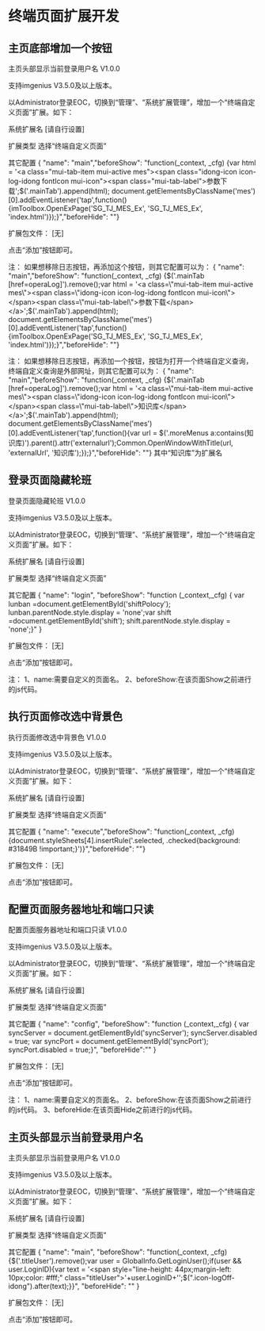 # 终端页面扩展开发
## 主页底部增加一个按钮
主页头部显示当前登录用户名 V1.0.0

支持imgenius V3.5.0及以上版本。

以Administrator登录EOC，切换到“管理”、“系统扩展管理”，增加一个“终端自定义页面”扩展。如下：

系统扩展名
[请自行设置]

扩展类型
选择“终端自定义页面”

其它配置
{ "name": "main","beforeShow": "function(_context, _cfg) {var html = '<a class=\"mui-tab-item mui-active mes\"><span class=\"idong-icon icon-log-idong fontIcon mui-icon\"></span><span class=\"mui-tab-label\">参数下载</span></a>';$('.mainTab').append(html);  document.getElementsByClassName('mes')[0].addEventListener('tap',function(){imToolbox.OpenExPage('SG_TJ_MES_Ex', 'SG_TJ_MES_Ex', 'index.html')});}","beforeHide": ""}

扩展包文件：
[无]

点击“添加”按钮即可。

注：
如果想移除日志按钮，再添加这个按钮，则其它配置可以为：
{ "name": "main","beforeShow": "function(_context, _cfg) {$('.mainTab [href=operaLog]').remove();var html = '<a class=\"mui-tab-item mui-active mes\"><span class=\"idong-icon icon-log-idong fontIcon mui-icon\"></span><span class=\"mui-tab-label\">参数下载</span></a>';$('.mainTab').append(html);  document.getElementsByClassName('mes')[0].addEventListener('tap',function(){imToolbox.OpenExPage('SG_TJ_MES_Ex', 'SG_TJ_MES_Ex', 'index.html')});}","beforeHide": ""}

注：
如果想移除日志按钮，再添加一个按钮，按钮为打开一个终端自定义查询，终端自定义查询是外部网址，则其它配置可以为：
{ "name": "main","beforeShow": "function(_context, _cfg) {$('.mainTab [href=operaLog]').remove();var html = '<a class=\"mui-tab-item mui-active mes\"><span class=\"idong-icon icon-log-idong fontIcon mui-icon\"></span><span class=\"mui-tab-label\">知识库</span></a>';$('.mainTab').append(html);  document.getElementsByClassName('mes')[0].addEventListener('tap',function(){var url = $('.moreMenus a:contains(知识库)').parent().attr('externalurl');Common.OpenWindowWithTitle(url, 'externalUrl', '知识库');});}","beforeHide": ""}
其中“知识库”为扩展名


## 登录页面隐藏轮班
登录页面隐藏轮班 V1.0.0

支持imgenius V3.5.0及以上版本。

以Administrator登录EOC，切换到“管理”、“系统扩展管理”，增加一个“终端自定义页面”扩展。如下：

系统扩展名
[请自行设置]

扩展类型
选择“终端自定义页面”

其它配置
{
  "name": "login",
  "beforeShow": "function (_context,_cfg) { var lunban =document.getElementById('shiftPolocy'); lunban.parentNode.style.display = 'none';var  shift  =document.getElementById('shift');  shift.parentNode.style.display  =  'none';}"
  }

扩展包文件：
[无]

点击“添加”按钮即可。

注：
1、name:需要自定义的页面名。
2、beforeShow:在该页面Show之前进行的js代码。

## 执行页面修改选中背景色
执行页面修改选中背景色 V1.0.0

支持imgenius V3.5.0及以上版本。

以Administrator登录EOC，切换到“管理”、“系统扩展管理”，增加一个“终端自定义页面”扩展。如下：

系统扩展名
[请自行设置]

扩展类型
选择“终端自定义页面”

其它配置
{ "name": "execute","beforeShow": "function(_context, _cfg) {document.styleSheets[4].insertRule('.selected, .checked{background: #31849B !important;}')}","beforeHide": ""}

扩展包文件：
[无]

点击“添加”按钮即可。

## 配置页面服务器地址和端口只读
配置页面服务器地址和端口只读 V1.0.0

支持imgenius V3.5.0及以上版本。

以Administrator登录EOC，切换到“管理”、“系统扩展管理”，增加一个“终端自定义页面”扩展。如下：

系统扩展名
[请自行设置]

扩展类型
选择“终端自定义页面”

其它配置
{
  "name": "config",
  "beforeShow": "function (_context,_cfg) { var syncServer = document.getElementById('syncServer');	syncServer.disabled = true;	 var syncPort = document.getElementById('syncPort');	 syncPort.disabled = true;}",
"beforeHide":""
 }

扩展包文件：
[无]

点击“添加”按钮即可。

注：
1、name:需要自定义的页面名。
2、beforeShow:在该页面Show之前进行的js代码。
3、beforeHide:在该页面Hide之前进行的js代码。

## 主页头部显示当前登录用户名
主页头部显示当前登录用户名 V1.0.0

支持imgenius V3.5.0及以上版本。

以Administrator登录EOC，切换到“管理”、“系统扩展管理”，增加一个“终端自定义页面”扩展。如下：

系统扩展名
[请自行设置]

扩展类型
选择“终端自定义页面”

其它配置
{
    "name": "main",
    "beforeShow": "function(_context, _cfg) {$('.titleUser').remove();var user = GlobalInfo.GetLoginUser();if(user && user.LoginID){var text = '<span style=\"line-height: 44px;margin-left: 10px;color: #fff;\" class=\"titleUser\">'+user.LoginID+'</span>';$(\".icon-logOff-idong\").after(text);}}",
    "beforeHide": ""
}

扩展包文件：
[无]

点击“添加”按钮即可。